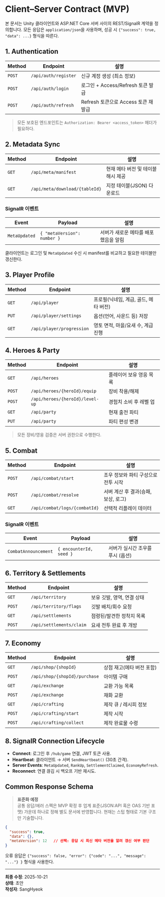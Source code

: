 # Client–Server Contract (MVP)

본 문서는 Unity 클라이언트와 ASP.NET Core 서버 사이의 REST/SignalR 계약을 정의합니다. 모든 응답은 `application/json`을 사용하며, 성공 시 `{"success": true, "data": ...}` 형식을 따른다.

## 1. Authentication

| Method | Endpoint | 설명 |
| --- | --- | --- |
| `POST` | `/api/auth/register` | 신규 계정 생성 (최소 정보) |
| `POST` | `/api/auth/login` | 로그인 + Access/Refresh 토큰 발급 |
| `POST` | `/api/auth/refresh` | Refresh 토큰으로 Access 토큰 재발급 |

> 모든 보호된 엔드포인트는 `Authorization: Bearer <access_token>` 헤더가 필요하다.

## 2. Metadata Sync

| Method | Endpoint | 설명 |
| --- | --- | --- |
| `GET` | `/api/meta/manifest` | 현재 메타 버전 및 테이블 해시 제공 |
| `GET` | `/api/meta/download/{tableId}` | 지정 테이블(JSON) 다운로드 |

### SignalR 이벤트

| Event | Payload | 설명 |
| --- | --- | --- |
| `MetaUpdated` | `{ "metaVersion": number }` | 서버가 새로운 메타를 배포했음을 알림 |

클라이언트는 로그인 및 `MetaUpdated` 수신 시 manifest를 비교하고 필요한 테이블만 갱신한다.

## 3. Player Profile

| Method | Endpoint | 설명 |
| --- | --- | --- |
| `GET` | `/api/player` | 프로필(닉네임, 계급, 골드, 메타 버전) |
| `PUT` | `/api/player/settings` | 옵션(언어, 사운드 등) 저장 |
| `GET` | `/api/player/progression` | 영토 면적, 마을/요새 수, 계급 진행 |

## 4. Heroes & Party

| Method | Endpoint | 설명 |
| --- | --- | --- |
| `GET` | `/api/heroes` | 플레이어 보유 영웅 목록 |
| `POST` | `/api/heroes/{heroId}/equip` | 장비 착용/해제 |
| `POST` | `/api/heroes/{heroId}/level-up` | 경험치 소비 후 레벨 업 |
| `GET` | `/api/party` | 현재 출전 파티 |
| `PUT` | `/api/party` | 파티 편성 변경 |

> 모든 장비/영웅 검증은 서버 권한으로 수행한다.

## 5. Combat

| Method | Endpoint | 설명 |
| --- | --- | --- |
| `POST` | `/api/combat/start` | 조우 정보와 파티 구성으로 전투 시작 |
| `POST` | `/api/combat/resolve` | 서버 계산 후 결과(승패, 보상, 로그) |
| `GET` | `/api/combat/logs/{combatId}` | 선택적 리플레이 데이터 |

### SignalR 이벤트

| Event | Payload | 설명 |
| --- | --- | --- |
| `CombatAnnouncement` | `{ encounterId, seed }` | 서버가 실시간 조우를 푸시 (옵션) |

## 6. Territory & Settlements

| Method | Endpoint | 설명 |
| --- | --- | --- |
| `GET` | `/api/territory` | 보유 깃발, 영역, 연결 상태 |
| `POST` | `/api/territory/flags` | 깃발 배치/회수 요청 |
| `GET` | `/api/settlements` | 점령된/발견한 정착지 목록 |
| `POST` | `/api/settlements/claim` | 요새 전투 완료 후 개방 |

## 7. Economy

| Method | Endpoint | 설명 |
| --- | --- | --- |
| `GET` | `/api/shop/{shopId}` | 상점 재고(메타 버전 포함) |
| `POST` | `/api/shop/{shopId}/purchase` | 아이템 구매 |
| `GET` | `/api/exchange` | 교환 가능 목록 |
| `POST` | `/api/exchange` | 재화 교환 |
| `GET` | `/api/crafting` | 제작 큐 / 레시피 정보 |
| `POST` | `/api/crafting/start` | 제작 시작 |
| `POST` | `/api/crafting/collect` | 제작 완료물 수령 |

## 8. SignalR Connection Lifecycle

- **Connect**: 로그인 후 `/hub/game` 연결, JWT 토큰 사용.  
- **Heartbeat**: 클라이언트 → 서버 `SendHeartbeat()` (30초 간격).  
- **Server Events**: `MetaUpdated`, `RankUp`, `SettlementClaimed`, `EconomyRefresh`.  
- **Reconnect**: 연결 끊김 시 백오프 기반 재시도.

## Common Response Schema

> **표준화 예정**  
> 공통 응답/에러 스펙은 MVP 확정 후 업계 표준(JSON:API 혹은 OAS 기반 포맷) 가운데 하나로 정해 별도 문서에 반영합니다. 현재는 스텁 형태로 기본 구조만 기술합니다.

```json
{
  "success": true,
  "data": {},
  "metaVersion": 12   // 선택: 응답 시 최신 메타 버전을 알려 갱신 여부 판단
}
```

오류 응답은 `{"success": false, "error": {"code": "...", "message": "..."} }` 형식을 사용한다.

---
**최종 수정**: 2025-10-21  
**상태**: 초안  
**작성자**: SangHyeok  
